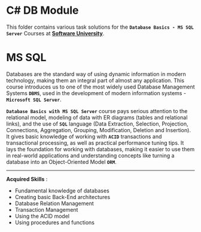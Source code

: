 # C# DB Module

This folder contains various task solutions for the **`Database Basics - MS SQL Server`** Courses at **[Software University](https://softuni.bg/)**.

# MS SQL

Databases are the standard way of using dynamic information in modern technology, making them an integral part of almost any application. This course introduces us to one of the most widely used Database Management Systems **`DBMS`**, used in the development of modern information systems - **`Microsoft SQL Server`**.

**`Database Basics with MS SQL Server`** course pays serious attention to the relational model, modeling of data with ER diagrams (tables and relational links), and the use of **`SQL`** language (Data Extraction, Selection, Projection, Connections, Aggregation, Grouping, Modification, Deletion and Insertion).
It gives basic knowledge of working with **`ACID`** transactions and transactional processing, as well as practical performance tuning tips. It lays the foundation for working with databases, making it easier to use them in real-world applications and understanding concepts like turning a database into an Object-Oriented Model **`ORM`**.

---

**Acquired Skills** :
* Fundamental knowledge of databases
* Creating basic Back-End architectures
* Database Relation Management
* Transaction Management
* Using the ACID model
* Using procedures and functions